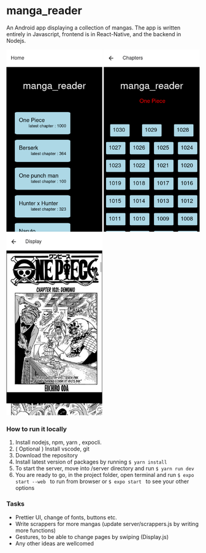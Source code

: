 # manga_reader 
An Android app displaying a collection of mangas. The app is written entirely in Javascript, frontend is in React-Native, and the backend in Nodejs.

<p float="left">
    <img src="/Screenshots/manga_reader Home.png" alt="screenshot1" width="250"/>
    <img src="/Screenshots/manga_reader Chapters.png" alt="screenshot2" width="250"/>
    <img src="/Screenshots/manga_reader Display.png" alt="screenshot3" width="250"/>
</p>

### How to run it locally

1. Install nodejs, npm, yarn , expocli.
2. ( Optional ) Install vscode, git 
3. Download the repository
4. Install latest version of packages by running
```$ yarn install ``` 
4. To start the server, move into /server directory and run
```$ yarn run dev ``` 
4. You are ready to go, in the project folder, open terminal and run 
```$ expo start --web ``` to run from browser or
```$ expo start ``` to see your other options



### Tasks
* Prettier UI, change of fonts, buttons etc.
* Write scrappers for more mangas (update server/scrappers.js by writing more functions)
* Gestures, to be able to change pages by swiping (Display.js)
* Any other ideas are wellcomed 
